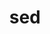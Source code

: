 ---
title: "sed"
layout: cache
categories: [package, develop-2023-12-17]
meta: {"versions": ["4.9"], "compilers": ["cce@=15.0.1", "gcc@=10.3.0", "gcc@=11.1.0", "gcc@=11.3.0", "gcc@=11.4.0", "gcc@=7.5.0", "gcc@=9.4.0", "oneapi@=2023.2.0"], "oss": ["rhel8", "sle_hpc15", "ubuntu18.04", "ubuntu20.04", "ubuntu22.04"], "platforms": ["linux"], "targets": ["neoverse_v1", "ppc64le", "x86_64_v3", "x86_64_v4", "zen4"], "stacks": ["data-vis-sdk", "e4s", "e4s-cray-rhel", "e4s-cray-sles", "e4s-neoverse_v1", "e4s-oneapi", "e4s-power", "e4s-rocm-external", "ml-linux-x86_64-cpu", "ml-linux-x86_64-cuda", "ml-linux-x86_64-rocm", "radiuss", "root"], "num_specs": 9, "num_specs_by_stack": {"root": 9, "e4s-cray-rhel": 1, "e4s-cray-sles": 1, "radiuss": 1, "e4s-neoverse_v1": 1, "e4s-power": 1, "data-vis-sdk": 1, "e4s-rocm-external": 1, "e4s": 1, "e4s-oneapi": 1, "ml-linux-x86_64-cuda": 1, "ml-linux-x86_64-cpu": 1, "ml-linux-x86_64-rocm": 1}}
spec_details: [{"hash": "a3ldwsanmvti3qmzm5mg2f5rrwpfmnvn", "compiler": "cce@=15.0.1", "versions": ["4.9"], "os": "rhel8", "platform": "linux", "target": "zen4", "variants": ["build_system=autotools"], "stacks": ["root", "e4s-cray-rhel"], "size": "-", "tarball": "https://binaries.spack.io/releases/develop-2023-12-17/build_cache/linux-rhel8-zen4/cce-15.0.1/sed-4.9/linux-rhel8-zen4-cce-15.0.1-sed-4.9-a3ldwsanmvti3qmzm5mg2f5rrwpfmnvn.spack"}, {"hash": "v2szw27cvq264f3tbpz26fymi4ysbu5w", "compiler": "gcc@=10.3.0", "versions": ["4.9"], "os": "sle_hpc15", "platform": "linux", "target": "x86_64_v4", "variants": ["build_system=autotools"], "stacks": ["e4s-cray-sles", "root"], "size": "-", "tarball": "https://binaries.spack.io/releases/develop-2023-12-17/build_cache/linux-sle_hpc15-x86_64_v4/gcc-10.3.0/sed-4.9/linux-sle_hpc15-x86_64_v4-gcc-10.3.0-sed-4.9-v2szw27cvq264f3tbpz26fymi4ysbu5w.spack"}, {"hash": "5h2maheypabm7s7vw455pz2npeecdupx", "compiler": "gcc@=7.5.0", "versions": ["4.9"], "os": "ubuntu18.04", "platform": "linux", "target": "x86_64_v3", "variants": ["build_system=autotools"], "stacks": ["radiuss", "root"], "size": "-", "tarball": "https://binaries.spack.io/releases/develop-2023-12-17/build_cache/linux-ubuntu18.04-x86_64_v3/gcc-7.5.0/sed-4.9/linux-ubuntu18.04-x86_64_v3-gcc-7.5.0-sed-4.9-5h2maheypabm7s7vw455pz2npeecdupx.spack"}, {"hash": "juzgzj6knnugqsppqpt4eksemqak7avl", "compiler": "gcc@=11.4.0", "versions": ["4.9"], "os": "ubuntu20.04", "platform": "linux", "target": "neoverse_v1", "variants": ["build_system=autotools"], "stacks": ["root", "e4s-neoverse_v1"], "size": "-", "tarball": "https://binaries.spack.io/releases/develop-2023-12-17/build_cache/linux-ubuntu20.04-neoverse_v1/gcc-11.4.0/sed-4.9/linux-ubuntu20.04-neoverse_v1-gcc-11.4.0-sed-4.9-juzgzj6knnugqsppqpt4eksemqak7avl.spack"}, {"hash": "ipqkam4dwjmmb447743mixl6wgij7x6n", "compiler": "gcc@=9.4.0", "versions": ["4.9"], "os": "ubuntu20.04", "platform": "linux", "target": "ppc64le", "variants": ["build_system=autotools"], "stacks": ["e4s-power", "root"], "size": "-", "tarball": "https://binaries.spack.io/releases/develop-2023-12-17/build_cache/linux-ubuntu20.04-ppc64le/gcc-9.4.0/sed-4.9/linux-ubuntu20.04-ppc64le-gcc-9.4.0-sed-4.9-ipqkam4dwjmmb447743mixl6wgij7x6n.spack"}, {"hash": "wshog53bma7b4keaq3mtzjlp5w7o6rkn", "compiler": "gcc@=11.1.0", "versions": ["4.9"], "os": "ubuntu20.04", "platform": "linux", "target": "x86_64_v3", "variants": ["build_system=autotools"], "stacks": ["data-vis-sdk", "root"], "size": "-", "tarball": "https://binaries.spack.io/releases/develop-2023-12-17/build_cache/linux-ubuntu20.04-x86_64_v3/gcc-11.1.0/sed-4.9/linux-ubuntu20.04-x86_64_v3-gcc-11.1.0-sed-4.9-wshog53bma7b4keaq3mtzjlp5w7o6rkn.spack"}, {"hash": "2afktcouezbieezegokkhwnszum44cqv", "compiler": "gcc@=11.4.0", "versions": ["4.9"], "os": "ubuntu20.04", "platform": "linux", "target": "x86_64_v3", "variants": ["build_system=autotools"], "stacks": ["e4s-rocm-external", "root", "e4s"], "size": "-", "tarball": "https://binaries.spack.io/releases/develop-2023-12-17/build_cache/linux-ubuntu20.04-x86_64_v3/gcc-11.4.0/sed-4.9/linux-ubuntu20.04-x86_64_v3-gcc-11.4.0-sed-4.9-2afktcouezbieezegokkhwnszum44cqv.spack"}, {"hash": "3koms64a375vbhy4w2jfvsdyjqqlmfav", "compiler": "oneapi@=2023.2.0", "versions": ["4.9"], "os": "ubuntu20.04", "platform": "linux", "target": "x86_64_v3", "variants": ["build_system=autotools"], "stacks": ["root", "e4s-oneapi"], "size": "-", "tarball": "https://binaries.spack.io/releases/develop-2023-12-17/build_cache/linux-ubuntu20.04-x86_64_v3/oneapi-2023.2.0/sed-4.9/linux-ubuntu20.04-x86_64_v3-oneapi-2023.2.0-sed-4.9-3koms64a375vbhy4w2jfvsdyjqqlmfav.spack"}, {"hash": "vm3wiatt7xc4he42aa4zrkwkqpwjmufl", "compiler": "gcc@=11.3.0", "versions": ["4.9"], "os": "ubuntu22.04", "platform": "linux", "target": "x86_64_v3", "variants": ["build_system=autotools"], "stacks": ["ml-linux-x86_64-cuda", "root", "ml-linux-x86_64-cpu", "ml-linux-x86_64-rocm"], "size": "-", "tarball": "https://binaries.spack.io/releases/develop-2023-12-17/build_cache/linux-ubuntu22.04-x86_64_v3/gcc-11.3.0/sed-4.9/linux-ubuntu22.04-x86_64_v3-gcc-11.3.0-sed-4.9-vm3wiatt7xc4he42aa4zrkwkqpwjmufl.spack"}]
---